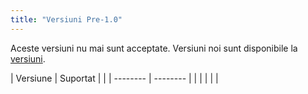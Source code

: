 ```yaml
---
title: "Versiuni Pre-1.0"
---
```


Aceste versiuni nu mai sunt acceptate. Versiuni noi sunt disponibile la [versiuni](versions.md).

| Versiune | Suportat |  |
| -------- | -------- |  |
|          |          |  |
